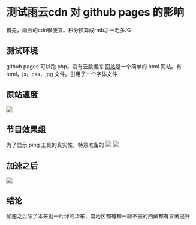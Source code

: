 # 测试[雨云]()cdn 对 github pages 的影响

首先，雨云的cdn很便宜。积分换算成rmb才一毛多/G

## 测试环境

github pages 可以跑 php。没有云数据库
[网站](http://sharer.cf)是一个简单的 html 网站。有 html，js，css，jpg 文件。引用了一个字体文件

## 原站速度

![](https://cdn-community.codemao.cn/47/community/d2ViXzQwMDJfMTkwMDg3MzhfMTcxNTkwXzE2NzUwNzM3MTE2MzlfN2E0M2Q2NjI.png)

## 节目效果组

为了显示 ping 工具的真实性，特意准备的
![](https://cdn-community.codemao.cn/47/community/d2ViXzQwMDJfMTkwMDg3MzhfMTcxNTkwXzE2NzUwNzM4NjEzMDNfZDQ2YTAxZWU.png)
![](https://cdn-community.codemao.cn/47/community/d2ViXzQwMDJfMTkwMDg3MzhfMTcxNTkwXzE2NzUwNzM5ODQ2MDZfY2E5YTZjZDI.png)

## 加速之后

![](https://cdn-community.codemao.cn/47/community/d2ViXzQwMDJfMTkwMDg3MzhfMTcxNTkwXzE2NzUwNzQzODExMjBfZDFmYjA2Nzc.png)

## 结论
加速之后除了本来就一片绿的华东，南地区都有和一蹶不振的西藏都有显著提升
